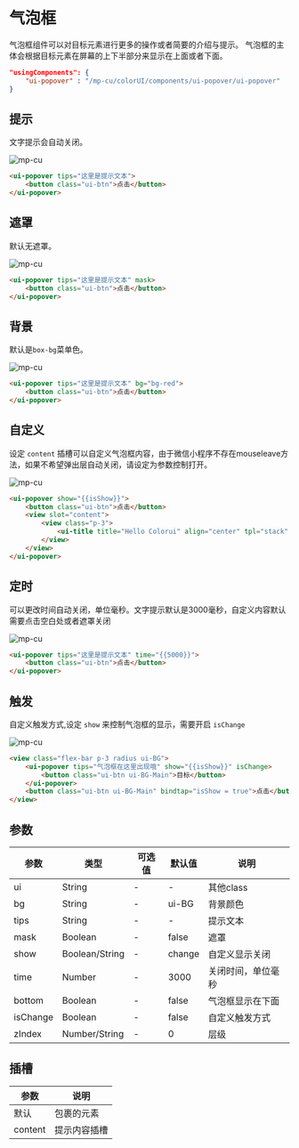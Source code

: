 <div class="mp-cu-doc-theme-content">

# 气泡框

气泡框组件可以对目标元素进行更多的操作或者简要的介绍与提示。 气泡框的主体会根据目标元素在屏幕的上下半部分来显示在上面或者下面。

```json
"usingComponents": {
    "ui-popover" : "/mp-cu/colorUI/components/ui-popover/ui-popover"
}
```

## 提示

文字提示会自动关闭。

![mp-cu](https://colorui-assest.vercel.app/mp-cu-doc/popover/popover-1.png)

```html
<ui-popover tips="这里是提示文本">
    <button class="ui-btn">点击</button>
</ui-popover>
```

## 遮罩

默认无遮罩。

![mp-cu](https://colorui-assest.vercel.app/mp-cu-doc/popover/popover-2.png)

```html
<ui-popover tips="这里是提示文本" mask>
    <button class="ui-btn">点击</button>
</ui-popover>
```

## 背景

默认是`box-bg`菜单色。

![mp-cu](https://colorui-assest.vercel.app/mp-cu-doc/popover/popover-3.png)

```html
<ui-popover tips="这里是提示文本" bg="bg-red">
    <button class="ui-btn">点击</button>
</ui-popover>
```

## 自定义

设定 `content` 插槽可以自定义气泡框内容，由于微信小程序不存在mouseleave方法，如果不希望弹出层自动关闭，请设定为参数控制打开。

![mp-cu](https://colorui-assest.vercel.app/mp-cu-doc/popover/popover-4.png)

```html
<ui-popover show="{{isShow}}">
    <button class="ui-btn">点击</button>
    <view slot="content">
        <view class="p-3">
            <ui-title title="Hello Colorui" align="center" tpl="stack" hasLine/>
        </view>
    </view>
</ui-popover>
```

## 定时

可以更改时间自动关闭，单位毫秒。文字提示默认是3000毫秒，自定义内容默认需要点击空白处或者遮罩关闭

![mp-cu](https://colorui-assest.vercel.app/mp-cu-doc/popover/popover-1.png)

```html
<ui-popover tips="这里是提示文本" time="{{5000}}">
    <button class="ui-btn">点击</button>
</ui-popover>
```

## 触发

自定义触发方式,设定 `show` 来控制气泡框的显示，需要开启 `isChange`

![mp-cu](https://colorui-assest.vercel.app/mp-cu-doc/popover/popover-5.png)

```html
<view class="flex-bar p-3 radius ui-BG">
    <ui-popover tips="气泡框在这里出现哦" show="{{isShow}}" isChange>
        <button class="ui-btn ui-BG-Main">目标</button>
    </ui-popover>
    <button class="ui-btn ui-BG-Main" bindtap="isShow = true">点击</button>
</view>
```

## 参数

|  参数  |  类型  |  可选值  |  默认值  |       说明       |
|----------|----------|----------|----------|----------|
| ui | String | - | - | 其他class |
| bg | String | - | ui-BG | 背景颜色 |
| tips | String | - | - | 提示文本 |
| mask | Boolean | - | false | 遮罩 |
| show | Boolean/String | - | change | 自定义显示关闭 |
| time | Number | - | 3000 | 关闭时间，单位毫秒 |
| bottom | Boolean | - | false | 气泡框显示在下面 |
| isChange | Boolean | - | false | 自定义触发方式 |
| zIndex | Number/String | - | 0 | 层级 |


## 插槽

|  参数  |       说明       |
|----------|----------|
| 默认 | 包裹的元素 |
| content | 提示内容插槽 |

</div>
